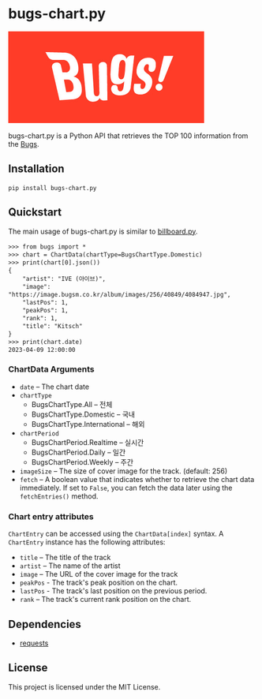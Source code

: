 # bugs-chart.py
![bugs](./image.png)

bugs-chart.py is a Python API that retrieves the TOP 100 information from the [Bugs](https://music.bugs.co.kr/).

## Installation
```commandline
pip install bugs-chart.py
```

## Quickstart
The main usage of bugs-chart.py is similar to [billboard.py](https://github.com/guoguo12/billboard-charts).
```commandline
>>> from bugs import *
>>> chart = ChartData(chartType=BugsChartType.Domestic)
>>> print(chart[0].json())
{
    "artist": "IVE (아이브)",
    "image": "https://image.bugsm.co.kr/album/images/256/40849/4084947.jpg",
    "lastPos": 1,
    "peakPos": 1,
    "rank": 1,
    "title": "Kitsch"
}
>>> print(chart.date)
2023-04-09 12:00:00
```

### ChartData Arguments
- `date` – The chart date
- `chartType`
  - BugsChartType.All – 전체
  - BugsChartType.Domestic – 국내
  - BugsChartType.International – 해외
- `chartPeriod`
  - BugsChartPeriod.Realtime – 실시간
  - BugsChartPeriod.Daily – 일간
  - BugsChartPeriod.Weekly – 주간
- `imageSize` – The size of cover image for the track. (default: 256)
- `fetch` – A boolean value that indicates whether to retrieve the chart data immediately. If set to `False`, you can fetch the data later using the `fetchEntries()` method.

### Chart entry attributes
`ChartEntry` can be accessed using the `ChartData[index]` syntax. A `ChartEntry` instance has the following attributes:
- `title` – The title of the track
- `artist` – The name of the artist
- `image` – The URL of the cover image for the track
- `peakPos` - The track's peak position on the chart.
- `lastPos` - The track's last position on the previous period.
- `rank` – The track's current rank position on the chart.

## Dependencies
- [requests](https://requests.readthedocs.io/en/latest/)

## License
This project is licensed under the MIT License.
